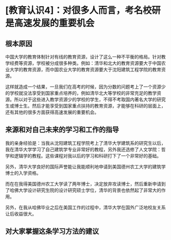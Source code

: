 # [教育认识4]：对很多人而言，考名校研是高速发展的重要机会

## 根本原因

中国大学的教育体制针对有线的教育资源，设计了这么一种不平衡的格局。针对教学经费等资源，学校被分成很多种类。例如：清华和北大的教育资源要大于中国农业大学的教育资源，而中国农业大学的教育资源要大于沈阳建筑工程学院的教育资源。

这样就造成一个结果，一旦我们在高考的时候，因为分数的问题考上了一个资源少的学校就没法享受到国家重点培养的，例如清华北大等学校的非常充足的教学资源。所以对于这些进入教学资源少的学校的学生，不得不考取国内著名大学的研究生或博士生。然后才能享受到国家重点扶持的教育资源，才能够在科研的层面上，还有其他的很多方面获得高速发展的重要机会。

## 来源和对自己未来的学习和工作的指导

我的亲身经验是：当我从沈阳建筑工程学院考上了清华大学建筑系的研究生以后，我在清华大学学习了自己建筑学专业非常好的教程，另外我还选修了人文学院：哲学和逻辑学的教程。这些课程对我以后的学习和科研打下了一个非常好的基础。

另外，清华大学良好的国际声誉能让我能顺利地申请到美国德州农工大学的建筑学博士的入学资格。

而在在我得美国德州农工大学读了两年博士，决定放弃攻读博士，然后重新申请到了哈佛大学设计研究生院的设计研究硕士学位，清华的背景也依然起了非常大的作用。

另外，在我从哈佛毕业之后在美国工作的过程中，清华大学在国外广泛地校友关系让后收益很大。


## 对大家掌握这条学习方法的建议